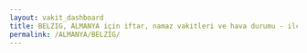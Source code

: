 ```yaml
---
layout: vakit_dashboard
title: BELZIG, ALMANYA için iftar, namaz vakitleri ve hava durumu - ilçe/eyalet seç
permalink: /ALMANYA/BELZIG/
---
```


<script type="text/javascript">
  var GLOBAL_COUNTRY = 'ALMANYA';
  var GLOBAL_CITY = 'BELZIG';
  var GLOBAL_STATE = '';
  var lat = 72;
  var lon = 21;
</script>

